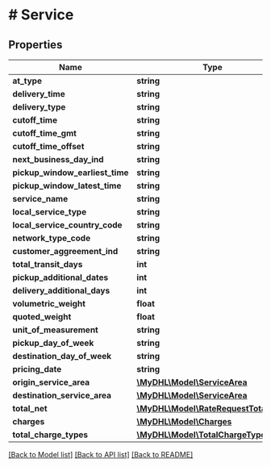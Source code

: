 # # Service

## Properties

Name | Type | Description | Notes
------------ | ------------- | ------------- | -------------
**at_type** | **string** |  | [optional]
**delivery_time** | **string** |  | [optional]
**delivery_type** | **string** |  | [optional]
**cutoff_time** | **string** |  | [optional]
**cutoff_time_gmt** | **string** |  | [optional]
**cutoff_time_offset** | **string** |  | [optional]
**next_business_day_ind** | **string** |  | [optional]
**pickup_window_earliest_time** | **string** |  | [optional]
**pickup_window_latest_time** | **string** |  | [optional]
**service_name** | **string** |  | [optional]
**local_service_type** | **string** |  | [optional]
**local_service_country_code** | **string** |  | [optional]
**network_type_code** | **string** |  | [optional]
**customer_aggreement_ind** | **string** |  | [optional]
**total_transit_days** | **int** |  | [optional]
**pickup_additional_dates** | **int** |  | [optional]
**delivery_additional_days** | **int** |  | [optional]
**volumetric_weight** | **float** |  | [optional]
**quoted_weight** | **float** |  | [optional]
**unit_of_measurement** | **string** |  | [optional]
**pickup_day_of_week** | **string** |  | [optional]
**destination_day_of_week** | **string** |  | [optional]
**pricing_date** | **string** |  | [optional]
**origin_service_area** | [**\MyDHL\Model\ServiceArea**](ServiceArea.md) |  | [optional]
**destination_service_area** | [**\MyDHL\Model\ServiceArea**](ServiceArea.md) |  | [optional]
**total_net** | [**\MyDHL\Model\RateRequestTotalNet[]**](RateRequestTotalNet.md) |  | [optional]
**charges** | [**\MyDHL\Model\Charges**](Charges.md) |  | [optional]
**total_charge_types** | [**\MyDHL\Model\TotalChargeTypes[]**](TotalChargeTypes.md) |  | [optional]

[[Back to Model list]](../../README.md#models) [[Back to API list]](../../README.md#endpoints) [[Back to README]](../../README.md)
